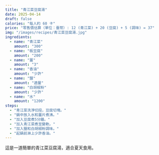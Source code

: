 ```yaml
---
title: "青江菜豆腐湯"
date: 2025-04-14
draft: false
calories: "每人約 60 卡"
price: "零售價估算（單位：臺幣）: 12 (青江菜) + 20 (豆腐) + 5 (調味) = 37"
img: "/images/recipes/青江菜豆腐湯.jpg"
ingredients:
  - name: "青江菜"
    amount: "300"
  - name: "板豆腐"
    amount: "200"
  - name: "薑"
    amount: "3"
  - name: "香油"
    amount: "少許"
  - name: "鹽"
    amount: "適量"
  - name: "白胡椒粉"
    amount: "少許"
  - name: "水"
    amount: "1200"
steps:
  - "青江菜洗淨切段，豆腐切塊。"
  - "鍋中放入水和薑片煮沸。"
  - "加入豆腐煮5分鐘。"
  - "加入青江菜煮至變軟。"
  - "加入鹽和白胡椒粉調味。"
  - "起鍋前淋上少許香油。"
---
```


這是一道簡單的青江菜豆腐湯，適合夏天食用。
